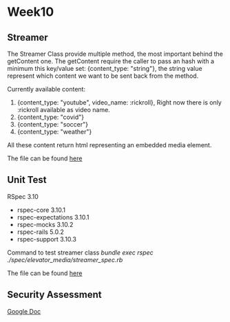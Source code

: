 # Week10

## Streamer

The Streamer Class provide multiple method, the most important behind the getContent one. The getContent require the caller to pass an hash with a minimum this key/value set: {content_type: "string"}, the string value represent which content we want to be sent back from the method.

Currently available content:

1. {content_type: "youtube", video_name: :rickroll}, Right now there is only :rickroll available as video name.
2. {content_type: "covid"}
3. {content_type: "soccer"}
4. {content_type: "weather"}

All these content return html representing an embedded media element.

The file can be found [here](lib/elevator_media/streamer.rb)

## Unit Test

RSpec 3.10
  - rspec-core 3.10.1
  - rspec-expectations 3.10.1
  - rspec-mocks 3.10.2
  - rspec-rails 5.0.2
  - rspec-support 3.10.3

Command to test streamer class *bundle exec rspec ./spec/elevator_media/streamer_spec.rb*

The file can be found [here](spec/elevator_media/streamer_spec.rb)

## Security Assessment

[Google Doc](https://docs.google.com/document/d/1DE_oE_EkPFk0K-YvXKI9s3noxbbfDreFsvPniUbDU-U/edit?usp=sharing)
